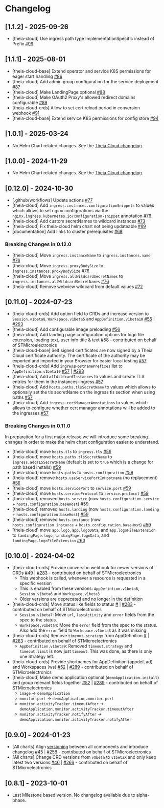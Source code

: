 # Changelog

## [1.1.2] - 2025-09-26

- [theia-cloud] Use ingress path type ImplementationSpecific instead of Prefix [#99](https://github.com/eclipse-theia/theia-cloud-helm/pull/99)

## [1.1.1] - 2025-08-01

- [theia-cloud-base] Extend operator and service K8S permissions for eager start handling [#86](https://github.com/eclipse-theia/theia-cloud-helm/pull/86)
- [theia-cloud] Add admin group configuration for the service deployment [#87](https://github.com/eclipse-theia/theia-cloud-helm/pull/87)
- [theia-cloud] Make LandingPage optional [#88](https://github.com/eclipse-theia/theia-cloud-helm/pull/88)
- [theia-cloud] Make OAuth2 Proxy's allowed redirect domains configurable [#89](https://github.com/eclipse-theia/theia-cloud-helm/pull/89)
- [theia-cloud-crds] Allow to set cert reload period in conversion webhook [#91](https://github.com/eclipse-theia/theia-cloud-helm/pull/91)
- [theia-cloud-base] Extend service K8S permissions for config store [#94](https://github.com/eclipse-theia/theia-cloud-helm/pull/94)

## [1.0.1] - 2025-03-24

- No Helm Chart related changes. See the [Theia Cloud changelog](https://github.com/eclipse-theia/theia-cloud/blob/1.0.1/CHANGELOG.md#101---2025-03-24).

## [1.0.0] - 2024-11-29

- No Helm Chart related changes. See the [Theia Cloud changelog](https://github.com/eclipse-theia/theia-cloud/blob/main/CHANGELOG.md#100---2024-11-29).

## [0.12.0] - 2024-10-30

- [.github/workflows] Update actions [#77](https://github.com/eclipse-theia/theia-cloud-helm/pull/77)
- [theia-cloud] Add `ingress.instances.configurationSnippets` to values which allows to set nginx configurations via the `nginx.ingress.kubernetes.io/configuration-snippet` annotation [#76](https://github.com/eclipsesource/theia-cloud-helm/pull/76)
- [theia-cloud] Add custom secretNames to wildcard instances [#73](https://github.com/eclipse-theia/theia-cloud-helm/pull/73)
- [theia-cloud] Fix theia-cloud helm chart not being updateable [#69](https://github.com/eclipse-theia/theia-cloud-helm/pull/69)
- [documentation] Add links to cluster prerequisites [#68](https://github.com/eclipse-theia/theia-cloud-helm/pull/68)

### Breaking Changes in 0.12.0

- [theia-cloud] Move `ingress.instanceName` to `ingress.instances.name` [#76](https://github.com/eclipsesource/theia-cloud-helm/pull/76)
- [theia-cloud] Move `ingress.proxyBodySize` to `ingress.instances.proxyBodySize` [#76](https://github.com/eclipsesource/theia-cloud-helm/pull/76)
- [theia-cloud] Move `ingress.allWildcardSecretNames` to `ingress.instances.allWildcardSecretNames` [#76](https://github.com/eclipsesource/theia-cloud-helm/pull/76)
- [theia-cloud] Remove webview wildcard from default values [#72](https://github.com/eclipse-theia/theia-cloud-helm/pull/72/files)

## [0.11.0] - 2024-07-23

- [theia-cloud-crds] Add option field to CRDs and increase version to `Session.v1beta8`, `Workspace.v1beta5` and `AppDefinition.v1beta10` [#55](https://github.com/eclipsesource/theia-cloud-helm/pull/55) | [#293](https://github.com/eclipsesource/theia-cloud/pull/293)
- [theia-cloud] Add configurable image preloading [#56](https://github.com/eclipsesource/theia-cloud-helm/pull/56)
- [theia-cloud] Add landing page configuration options for logo file extension, loading text, user info title & text [#58](https://github.com/eclipsesource/theia-cloud-helm/pull/58) - contributed on behalf of STMicroelectronics
- [theia-cloud-base] Self signed certificates are now signed by a Theia Cloud certificate authority. The certificate of the authority may be exported and imported in your Browser for easier local testing [#57](https://github.com/eclipsesource/theia-cloud-helm/pull/57)
- [theia-cloud-crds] Add `ingressHostnamePrefixes` list to `AppDefinition.v1beta10` [#57](https://github.com/eclipsesource/theia-cloud-helm/pull/57) | [#298](https://github.com/eclipsesource/theia-cloud/pull/298)
- [theia-cloud] Add `allWildcardInstances` to values and create TLS entries for them in the instances-ingress [#57](https://github.com/eclipsesource/theia-cloud-helm/pull/57)
- [theia-cloud] Add `hosts.paths.tlsSecretName` to values which allows to optionally set the tls secretName on the ingress tls section when using paths [#57](https://github.com/eclipsesource/theia-cloud-helm/pull/57)
- [theia-cloud] Add `ingress.certManagerAnnotations` to values which allows to configure whether cert manager annotations will be added to the ingresses [#57](https://github.com/eclipsesource/theia-cloud-helm/pull/57)

### Breaking Changes in 0.11.0

In preparation for a first major release we will introduce some breaking changes in order to make the helm chart configuration easier to understand.

- [theia-cloud] move `hosts.tls` to `ingress.tls` [#59](https://github.com/eclipsesource/theia-cloud-helm/pull/59)
- [theia-cloud] move `hosts.paths.tlsSecretName` to `ingress.addTLSSecretName` (default is set to `true` which is a change for path based installs) [#59](https://github.com/eclipsesource/theia-cloud-helm/pull/59)
- [theia-cloud] move `hosts.paths` to `hosts.configuration` [#59](https://github.com/eclipsesource/theia-cloud-helm/pull/59)
- [theia-cloud] remove `hosts.useServicePortInHostname` (no replacement) [#59](https://github.com/eclipsesource/theia-cloud-helm/pull/59)
- [theia-cloud] move `hosts.servicePort` to `service.port` [#59](https://github.com/eclipsesource/theia-cloud-helm/pull/59)
- [theia-cloud] move `hosts.serviceProtocol` to `service.protocol` [#59](https://github.com/eclipsesource/theia-cloud-helm/pull/59)
- [theia-cloud] removed `hosts.service` (now `hosts.configuration.service` + `hosts.configuration.baseHost`) [#59](https://github.com/eclipsesource/theia-cloud-helm/pull/59)
- [theia-cloud] removed `hosts.landing` (now `hosts.configuration.landing` + `hosts.configuration.baseHost`) [#59](https://github.com/eclipsesource/theia-cloud-helm/pull/59)
- [theia-cloud] removed `hosts.instance` (now `hosts.configuration.instance` + `hosts.configuration.baseHost`) [#59](https://github.com/eclipsesource/theia-cloud-helm/pull/59)
- [theia-cloud] move `app.logo`, `app.logoData`, and `app.logoFileExtension` to `landingPage.logo`, `landingPage.logoData`, and `landingPage.logoFileExtension` [#63](https://github.com/eclipsesource/theia-cloud-helm/pull/63)

## [0.10.0] - 2024-04-02

- [theia-cloud-crds] Provide conversion webhook for newer versions of CRDs [#49](https://github.com/eclipsesource/theia-cloud-helm/pull/49) | [#283](https://github.com/eclipsesource/theia-cloud/pull/283) - contributed on behalf of STMicroelectronics
  - This webhook is called, whenever a resource is requested in a specific version
  - This is enabled from these versions: `AppDefintion.v1beta8`, `Session.v1beta6` and `Workspace.v1beta3`
  - Older versions are deprecated and no longer in the definition
- [theia-cloud-crds] Move status like fields to status [#](https://github.com/eclipsesource/theia-cloud-helm/pull/49) | [#283](https://github.com/eclipsesource/theia-cloud/pull/283) - contributed on behalf of STMicroelectronics
  - `Session.v1beta7`: Move `url`, `lastActivity` and `error` fields from the spec to the status.
  - `Workspace.v1beta4`: Move the `error` field from the spec to the status. Also add the `error` field to `Workspace.v1beta3` as it was missing
- [theia-cloud-crds] Remove `timeout.strategy` from AppDefinition [#](https://github.com/eclipsesource/theia-cloud-helm/pull/49) | [#283](https://github.com/eclipsesource/theia-cloud/pull/283) - contributed on behalf of STMicroelectronics
  - `AppDefinition.v1beta9`: Removed `timeout.strategy` and `timeout.limit` is now just `timeout`. This was done, as there is only one Strategy left.
- [theia-cloud-crds] Provide shortnames for AppDefinition (appdef, ad) and Workspaces (ws) [#52](https://github.com/eclipsesource/theia-cloud-helm/pull/52) | [#289](https://github.com/eclipsesource/theia-cloud/pull/289) - contributed on behalf of STMicroelectronics
- [theia-cloud] Make demo application optional (`demoApplication.install`) and group relevant fields together [#52](https://github.com/eclipsesource/theia-cloud-helm/pull/52) | [#289](https://github.com/eclipsesource/theia-cloud/pull/289) - contributed on behalf of STMicroelectronics
  - `image` -> `demoApplication`
  - `monitor.port` -> `demoApplication.monitor.port`
  - `monitor.activityTracker.timeoutAfter` -> `demoApplication.monitor.activityTracker.timeoutAfter`
  - `monitor.activityTracker.notifyAfter` -> `demoApplication.monitor.activityTracker.notifyAfter`

## [0.9.0] - 2024-01-23

- [All charts] Align [versioning](https://github.com/eclipsesource/theia-cloud-helm#versioning) between all components and introduce changelog [#45](https://github.com/eclipsesource/theia-cloud-helm/pull/45) | [#258](https://github.com/eclipsesource/theia-cloud/pull/258) - contributed on behalf of STMicroelectronics
- [All charts] Change CRD versions from `vXbeta` to `v1betaX` and only keep latest two versions [#46](https://github.com/eclipsesource/theia-cloud-helm/pull/46) | [#266](https://github.com/eclipsesource/theia-cloud/pull/266) - contributed on behalf of STMicroelectronics

## [0.8.1] - 2023-10-01

- Last Milestone based version. No changelog available due to alpha-phase.
